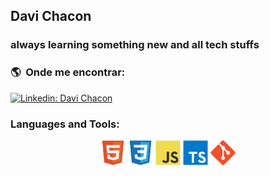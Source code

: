 <h2 lign="left"> Davi Chacon
<h3 lign="left"> always learning something new and all tech stuffs</h3>

 <h3> 🌎 &nbsp;Onde me encontrar: </h3> 

[![Linkedin: Davi Chacon](https://img.shields.io/badge/-USERNAME-blue?style=flat-square&logo=Linkedin&logoColor=white&link=https://www.linkedin.com/in/davi-chacon-5123b018a/)]((https://www.linkedin.com/in/davi-chacon-5123b018a/))

<p align="left">

<h3 align="left">Languages and Tools:</h3>
<div align="center" style="display: inline_block">
  <img align="center" height="40" width="40" src="https://github.com/devicons/devicon/blob/v2.14.0/icons/html5/html5-original.svg" alt="HTML5" />
  <img align="center" height="40" width="40" src="https://github.com/devicons/devicon/blob/v2.14.0/icons/css3/css3-original.svg"  alt="CSS3" />
  <img align="center" height="40" width="40" src="https://github.com/devicons/devicon/blob/v2.14.0/icons/javascript/javascript-original.svg" alt="Javascript" />
  <img align="center" height="40" width="40" src="https://github.com/devicons/devicon/blob/v2.14.0/icons/typescript/typescript-original.svg" alt="Typescript" />
  <img align="center" height="40" width="40" src="https://github.com/devicons/devicon/blob/v2.14.0/icons/git/git-original.svg" alt="Git" />
</div>
 
</div>
